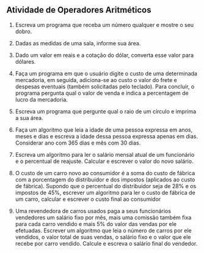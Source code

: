 ## Atividade de Operadores Aritméticos 

1. Escreva um programa que receba um número qualquer e mostre o seu dobro.

2. Dadas as medidas de uma sala, informe sua área.

3. Dado um valor em reais e a cotação do dólar, converta esse valor para dólares.

4. Faça um programa em que o usuário digite o custo de uma determinada mercadoria, em seguida, adiciona-se ao custo o valor do frete e despesas eventuais (também solicitadas pelo teclado). Para concluir, o programa pergunta qual o valor de venda e indica a percentagem de lucro da mercadoria.

5. Escreva um programa que pergunte qual o raio de um círculo e imprima a sua área. 

6. Faça um algoritmo que leia a idade de uma pessoa expressa em anos, meses e dias e escreva a idade dessa pessoa expressa apenas em dias. Considerar ano com 365 dias e mês com 30 dias.

7. Escreva um algoritmo para ler o salário mensal atual de um funcionário e o percentual de reajuste. Calcular e escrever o valor do novo salário.

8. O custo de um carro novo ao consumidor é a soma do custo de fábrica com a
porcentagem do distribuidor e dos impostos (aplicados ao custo de fábrica). Supondo que o percentual do distribuidor seja de 28% e os impostos de 45%, escrever um algoritmo para ler o custo de fábrica de um carro, calcular e escrever o custo final ao consumidor

9. Uma revendedora de carros usados paga a seus funcionários vendedores um salário fixo por mês, mais uma comissão também fixa para cada carro vendido e mais 5% do valor das vendas por ele efetuadas. Escrever um algoritmo que leia o número de carros por ele vendidos, o valor total de suas vendas, o salário fixo e o valor que ele recebe por carro vendido. Calcule e escreva o salário final do vendedor.
